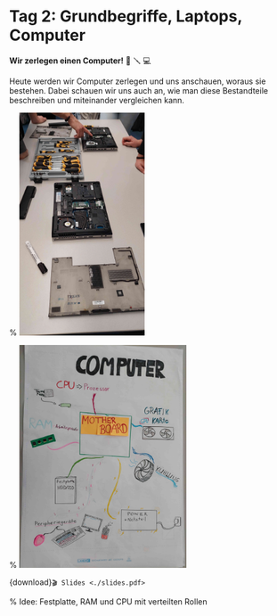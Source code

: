 # Tag 2: Grundbegriffe, Laptops, Computer

**Wir zerlegen einen Computer!** 🧰 🪛 💻

Heute werden wir Computer zerlegen und uns anschauen, woraus sie bestehen.
Dabei schauen wir uns auch an, wie man diese Bestandteile beschreiben und miteinander vergleichen kann.

% <img src="./20221103_114559.jpg" alt="" height="400px">

% <img src="./i04_poster_hardware.jpg" alt="" height="400px">

{download}`🎬 Slides <./slides.pdf>`

% Idee: Festplatte, RAM und CPU mit verteilten Rollen

